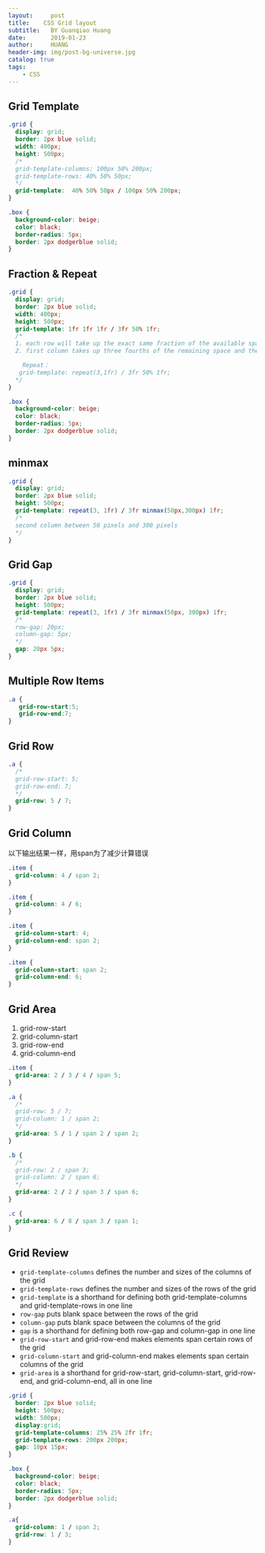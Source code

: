 ```yaml
---
layout:     post
title:    CSS Grid layout
subtitle:   BY Guanqiao Huang
date:       2019-01-23
author:     HUANG
header-img: img/post-bg-universe.jpg
catalog: true
tags:
    - CSS
---
```

## Grid Template
```CSS
.grid {
  display: grid;
  border: 2px blue solid;
  width: 400px;
  height: 500px;
  /*
  grid-template-columns: 100px 50% 200px;
  grid-template-rows: 40% 50% 50px;
  */
  grid-template:  40% 50% 50px / 100px 50% 200px;
}

.box {
  background-color: beige;
  color: black;
  border-radius: 5px;
  border: 2px dodgerblue solid;
}
```

## Fraction & Repeat
```CSS
.grid {
  display: grid;
  border: 2px blue solid;
  width: 400px;
  height: 500px;
  grid-template: 1fr 1fr 1fr / 3fr 50% 1fr;
  /*
  1. each row will take up the exact same fraction of the available space.
  2. first column takes up three fourths of the remaining space and the last column takes up one fourth

    Repeat：
   grid-template: repeat(3,1fr) / 3fr 50% 1fr;
  */
}

.box {
  background-color: beige;
  color: black;
  border-radius: 5px;
  border: 2px dodgerblue solid;
}
```

## minmax
```CSS
.grid {
  display: grid;
  border: 2px blue solid;
  height: 500px;
  grid-template: repeat(3, 1fr) / 3fr minmax(50px,300px) 1fr;
  /*
  second column between 50 pixels and 300 pixels
  */
}
```

## Grid Gap
```CSS
.grid {
  display: grid;
  border: 2px blue solid;
  height: 500px;
  grid-template: repeat(3, 1fr) / 3fr minmax(50px, 300px) 1fr;
  /*
  row-gap: 20px;
  column-gap: 5px;
  */
  gap: 20px 5px;
}
```

## Multiple Row Items
```CSS
.a {
   grid-row-start:5;
   grid-row-end:7;
}
```

## Grid Row
```CSS
.a {
  /*
  grid-row-start: 5;
  grid-row-end: 7;
  */
  grid-row: 5 / 7;
}
```

## Grid Column
以下输出结果一样，用span为了减少计算错误
```CSS
.item {
  grid-column: 4 / span 2;
}

.item {
  grid-column: 4 / 6;
}

.item {
  grid-column-start: 4;
  grid-column-end: span 2;
}

.item {
  grid-column-start: span 2;
  grid-column-end: 6;
}

```

## Grid Area
1. grid-row-start
2. grid-column-start
3. grid-row-end
4. grid-column-end

```CSS
.item {
  grid-area: 2 / 3 / 4 / span 5;
}
```

```CSS
.a {
  /*
  grid-row: 5 / 7;
  grid-column: 1 / span 2;
  */
  grid-area: 5 / 1 / span 2 / span 2;
}

.b {  
  /*
  grid-row: 2 / span 3;
  grid-column: 2 / span 6;
  */
  grid-area: 2 / 2 / span 3 / span 6;
}

.c {
  grid-area: 6 / 8 / span 3 / span 1;
}
```

## Grid Review
- `grid-template-columns` defines the number and sizes of the columns of the grid
- `grid-template-rows` defines the number and sizes of the rows of the grid
- `grid-template` is a shorthand for defining both grid-template-columns and grid-template-rows in one line
- `row-gap` puts blank space between the rows of the grid
- `column-gap` puts blank space between the columns of the grid
- `gap` is a shorthand for defining both row-gap and column-gap in one line
- `grid-row-start` and grid-row-end makes elements span certain rows of the grid
- `grid-column-start` and grid-column-end makes elements span certain columns of the grid
- `grid-area` is a shorthand for grid-row-start, grid-column-start, grid-row-end, and grid-column-end, all in one line

```CSS
.grid {
  border: 2px blue solid;
  height: 500px;
  width: 500px;
  display:grid;
  grid-template-columns: 25% 25% 2fr 1fr;
  grid-template-rows: 200px 200px;
  gap: 10px 15px;
}

.box {
  background-color: beige;
  color: black;
  border-radius: 5px;
  border: 2px dodgerblue solid;
}

.a{
  grid-column: 1 / span 2;
  grid-row: 1 / 3;
}
```
